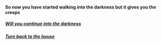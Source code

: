 #### So now you have started walking into the darkness but it gives you the creeps
##### [Will you continue into the darkness](dircections/borkbork.md)
##### [Turn back to the house](directions/returnhome.md)